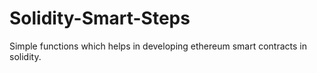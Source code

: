 # Solidity-Smart-Steps
Simple functions which helps in developing ethereum smart contracts in solidity.
